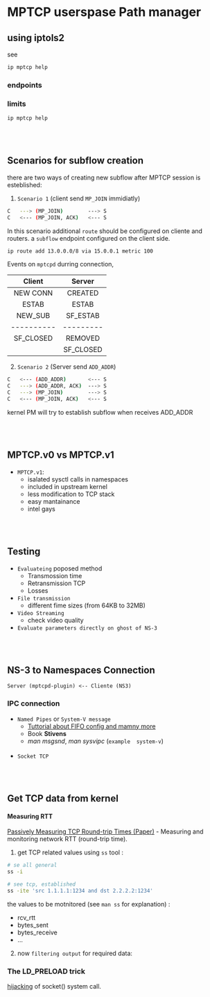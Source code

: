 # MPTCP userspase Path manager 

## using iptols2 
see 
```sh
ip mptcp help 
```

### endpoints

### limits 

```sh
ip mptcp help  
```

<br>
<br>

## Scenarios for subflow creation 
there are two ways of creating new subflow after MPTCP session is esteblished: 

1) ``Scenario 1`` (client send ``MP_JOIN`` immidiatly)

```sh
C   ---> (MP_JOIN)        ---> S 
C   <--- (MP_JOIN, ACK)   <--- S 
````

In this scenario additional ``route`` should be configured on cliente and routers. 
a ``subflow`` endpoint configured on the client side.

```sh
ip route add 13.0.0.0/8 via 15.0.0.1 metric 100 
```
Events on ``mptcpd`` durring connection,  

|  Client 	    |  Server 	|
|:--------:	    |:------:	|
|   NEW CONN	| CREATED  	|
|   ESTAB	    | ESTAB  	|
|   NEW_SUB	    | SF_ESTAB  |
|  ----------   | --------- | 
|   SF_CLOSED	| REMOVED   |
|               | SF_CLOSED |


2)  ``Scenario 2`` (Server send ``ADD_ADDR``)
```sh 
C   <--- (ADD_ADDR)       <--- S 
C   ---> (ADD_ADDR, ACK)  ---> S 
C   ---> (MP_JOIN)        ---> S 
C   <--- (MP_JOIN, ACK)   <--- S 
```

kernel PM will try to establish subflow when receives ADD_ADDR 

<br>
<br>


## MPTCP.v0 vs MPTCP.v1 

- ``MPTCP.v1``: 
    - isalated sysctl calls in namespaces 
    - included in upstream kernel
    - less modification to TCP stack 
    - easy mantainance 
    - intel gays  

<br>
<br>


## Testing 
- ``Evaluateing`` poposed method 
    - Transmossion time 
    - Retransmission TCP 
    - Losses 
- `File transmission`
    - different fime sizes (from 64KB to 32MB)
- `Video Streaming`
    - check video quality 
- `Evaluate parameters directly on ghost of NS-3`

<br><br>

## NS-3 to Namespaces Connection 

    Server (mptcpd-plugin) <-- Cliente (NS3)  

### IPC connection 
- `Named Pipes` or `System-V message`
    - [Tuttorial about FIFO config and mamny more](http://beej.us/guide/bgipc/html/single/bgipc.html#fifos)
    - Book **Stivens**
    -  *man msgsnd*, *man sysvipc* (`example  system-v`) 
        <br><br> 
- `Socket TCP`

<br><br>

## Get TCP data from kernel

#### Measuring RTT
[Passively Measuring TCP Round-trip Times (Paper)](https://queue.acm.org/detail.cfm?id=2539132)  - Measuring and monitoring network RTT (round-trip time). 

1) get TCP related values using `ss` tool : 
```sh
# se all general
ss -i   

# see tcp, established 
ss -ite 'src 1.1.1.1:1234 and dst 2.2.2.2:1234'  
````

the values to be motnitored (see ``man ss`` for explanation) : 
- rcv_rtt 
- bytes_sent
- bytes_receive
- ...

2) now ``filtering output`` for required data: 

### The LD_PRELOAD trick
[hijacking](http://www.goldsborough.me/c/low-level/kernel/2016/08/29/16-48-53-the_-ld_preload-_trick/#:~:text=The%20LD_PRELOAD%20trick%20exploits%20functionality,shared%20library%20before%20other%20libraries.) of socket() system call. 

